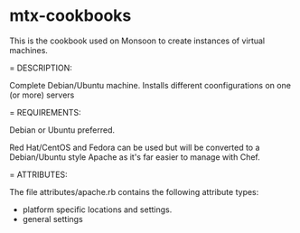 # mtx-cookbooks

This is the cookbook used on Monsoon to create instances of virtual machines.

= DESCRIPTION:

Complete Debian/Ubuntu machine.
Installs different coonfigurations on one (or more) servers

= REQUIREMENTS:

Debian or Ubuntu preferred.

Red Hat/CentOS and Fedora can be used but will be converted to
a Debian/Ubuntu style Apache as it's far easier to manage
with Chef.

= ATTRIBUTES:

The file attributes/apache.rb contains the following attribute
types:

* platform specific locations and settings.
* general settings

